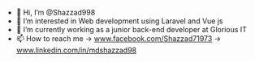- 👋 Hi, I’m @Shazzad998
- 👀 I’m interested in Web development using Laravel and Vue js
- 🌱 I’m currently working as a junior back-end developer at Glorious IT
- 📫 How to reach me
      -> www.facebook.com/Shazzad71973
      -> www.linkedin.com/in/mdshazzad98
